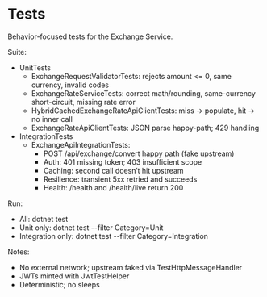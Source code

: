 # Tests

Behavior-focused tests for the Exchange Service.

Suite:
- UnitTests
  - ExchangeRequestValidatorTests: rejects amount <= 0, same currency, invalid codes
  - ExchangeRateServiceTests: correct math/rounding, same-currency short-circuit, missing rate error
  - HybridCachedExchangeRateApiClientTests: miss → populate, hit → no inner call
  - ExchangeRateApiClientTests: JSON parse happy-path; 429 handling
- IntegrationTests
  - ExchangeApiIntegrationTests:
    - POST /api/exchange/convert happy path (fake upstream)
    - Auth: 401 missing token; 403 insufficient scope
    - Caching: second call doesn’t hit upstream
    - Resilience: transient 5xx retried and succeeds
    - Health: /health and /health/live return 200

Run:
- All: dotnet test
- Unit only: dotnet test --filter Category=Unit
- Integration only: dotnet test --filter Category=Integration

Notes:
- No external network; upstream faked via TestHttpMessageHandler
- JWTs minted with JwtTestHelper
- Deterministic; no sleeps

